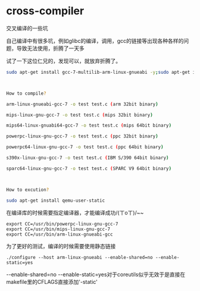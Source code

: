 # cross-compiler
交叉编译的一些坑


自己编译中有很多坑，例如glibc的编译，调用，gcc的链接等出现各种各样的问题，导致无法使用，折腾了一天多

试了一下这位仁兄的，发现可以，就放弃折腾了。

```bash
sudo apt-get install gcc-7-multilib-arm-linux-gnueabi -y;sudo apt-get install gcc-7-multilib-arm-linux-gnueabihf -y;sudo apt-get install gcc-7-multilib-mips64el-linux-gnuabi64 -y;sudo apt-get install gcc-7-multilib-mips64-linux-gnuabi64 -y;sudo apt-get install gcc-7-multilib-mipsel-linux-gnu -y;sudo apt-get install gcc-7-multilib-mips-linux-gnu -y;sudo apt-get install gcc-7-multilib-powerpc64-linux-gnu -y;sudo apt-get install gcc-7-multilib-powerpc-linux-gnu -y;sudo apt-get install gcc-7-multilib-s390x-linux-gnu -y;sudo apt-get install gcc-7-multilib-sparc64-linux-gnu -y



How to compile?

arm-linux-gnueabi-gcc-7 -o test test.c (arm 32bit binary)

mips-linux-gnu-gcc-7 -o test test.c (mips 32bit binary)

mips64-linux-gnuabi64-gcc-7 -o test test.c (mips 64bit binary)

powerpc-linux-gnu-gcc-7 -o test test.c (ppc 32bit binary)

powerpc64-linux-gnu-gcc-7 -o test test.c (ppc 64bit binary)

s390x-linux-gnu-gcc-7 -o test test.c (IBM S/390 64bit binary)

sparc64-linux-gnu-gcc-7 -o test test.c (SPARC V9 64bit binary)



How to excution?

sudo apt-get install qemu-user-static

```
在编译库的时候需要指定编译器，才能编译成功/(ㄒoㄒ)/~~

```
export CC=/usr/bin/powerpc-linux-gnu-gcc-7
export CC=/usr/bin/mips-linux-gnu-gcc-7
export CC=/usr/bin/arm-linux-gnueabi-gcc
```

为了更好的测试，编译的时候需要使用静态链接
```
./configure --host arm-linux-gnueabi --enable-shared=no --enable-static=yes
```
--enable-shared=no --enable-static=yes对于coreutils似乎无效于是直接在makefile里的CFLAGS直接添加'-static'



